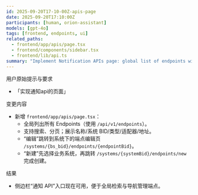 ```yaml
---
id: 2025-09-20T17-10-00Z-apis-page
date: 2025-09-20T17:10:00Z
participants: [human, orion-assistant]
models: [gpt-4o]
tags: [frontend, endpoints, ui]
related_paths:
  - frontend/app/apis/page.tsx
  - frontend/components/sidebar.tsx
  - frontend/lib/api.ts
summary: "Implement Notification APIs page: global list of endpoints with search, pagination, and create flow (select system then jump)."
---
```


用户原始提示与要求
- 「实现通知api的页面」

变更内容
- 新增 `frontend/app/apis/page.tsx`：
  - 全局列出所有 Endpoints（使用 `/api/v1/endpoints`）。
  - 支持搜索、分页；展示名称/系统 BID/类型/适配器/地址。
  - “编辑”跳转到系统下的端点编辑页 `/systems/{bs_bid}/endpoints/{endpointBid}`。
  - “新建”先选择业务系统，再跳转 `/systems/{systemBid}/endpoints/new` 完成创建。

结果
- 侧边栏“通知 API”入口现在可用，便于全局检索与导航管理端点。
